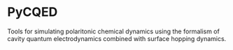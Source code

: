 # PyCQED
Tools for simulating polaritonic chemical dynamics using the formalism of cavity quantum electrodynamics combined with surface hopping dynamics.


